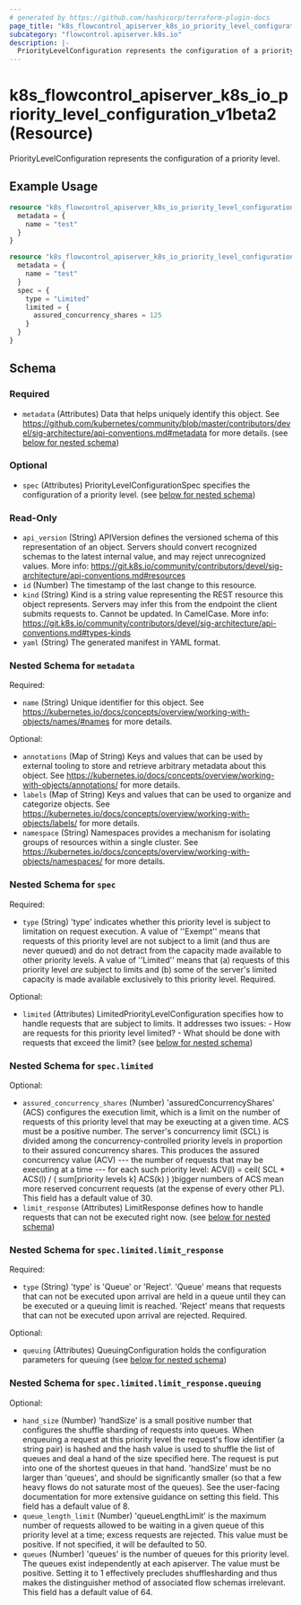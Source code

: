 ```yaml
---
# generated by https://github.com/hashicorp/terraform-plugin-docs
page_title: "k8s_flowcontrol_apiserver_k8s_io_priority_level_configuration_v1beta2 Resource - terraform-provider-k8s"
subcategory: "flowcontrol.apiserver.k8s.io"
description: |-
  PriorityLevelConfiguration represents the configuration of a priority level.
---
```


# k8s_flowcontrol_apiserver_k8s_io_priority_level_configuration_v1beta2 (Resource)

PriorityLevelConfiguration represents the configuration of a priority level.

## Example Usage

```terraform
resource "k8s_flowcontrol_apiserver_k8s_io_priority_level_configuration_v1beta2" "minimal" {
  metadata = {
    name = "test"
  }
}

resource "k8s_flowcontrol_apiserver_k8s_io_priority_level_configuration_v1beta2" "example" {
  metadata = {
    name = "test"
  }
  spec = {
    type = "Limited"
    limited = {
      assured_concurrency_shares = 125
    }
  }
}
```

<!-- schema generated by tfplugindocs -->
## Schema

### Required

- `metadata` (Attributes) Data that helps uniquely identify this object. See https://github.com/kubernetes/community/blob/master/contributors/devel/sig-architecture/api-conventions.md#metadata for more details. (see [below for nested schema](#nestedatt--metadata))

### Optional

- `spec` (Attributes) PriorityLevelConfigurationSpec specifies the configuration of a priority level. (see [below for nested schema](#nestedatt--spec))

### Read-Only

- `api_version` (String) APIVersion defines the versioned schema of this representation of an object. Servers should convert recognized schemas to the latest internal value, and may reject unrecognized values. More info: https://git.k8s.io/community/contributors/devel/sig-architecture/api-conventions.md#resources
- `id` (Number) The timestamp of the last change to this resource.
- `kind` (String) Kind is a string value representing the REST resource this object represents. Servers may infer this from the endpoint the client submits requests to. Cannot be updated. In CamelCase. More info: https://git.k8s.io/community/contributors/devel/sig-architecture/api-conventions.md#types-kinds
- `yaml` (String) The generated manifest in YAML format.

<a id="nestedatt--metadata"></a>
### Nested Schema for `metadata`

Required:

- `name` (String) Unique identifier for this object. See https://kubernetes.io/docs/concepts/overview/working-with-objects/names/#names for more details.

Optional:

- `annotations` (Map of String) Keys and values that can be used by external tooling to store and retrieve arbitrary metadata about this object. See https://kubernetes.io/docs/concepts/overview/working-with-objects/annotations/ for more details.
- `labels` (Map of String) Keys and values that can be used to organize and categorize objects. See https://kubernetes.io/docs/concepts/overview/working-with-objects/labels/ for more details.
- `namespace` (String) Namespaces provides a mechanism for isolating groups of resources within a single cluster. See https://kubernetes.io/docs/concepts/overview/working-with-objects/namespaces/ for more details.


<a id="nestedatt--spec"></a>
### Nested Schema for `spec`

Required:

- `type` (String) 'type' indicates whether this priority level is subject to limitation on request execution.  A value of ''Exempt'' means that requests of this priority level are not subject to a limit (and thus are never queued) and do not detract from the capacity made available to other priority levels.  A value of ''Limited'' means that (a) requests of this priority level _are_ subject to limits and (b) some of the server's limited capacity is made available exclusively to this priority level. Required.

Optional:

- `limited` (Attributes) LimitedPriorityLevelConfiguration specifies how to handle requests that are subject to limits. It addresses two issues:  - How are requests for this priority level limited?  - What should be done with requests that exceed the limit? (see [below for nested schema](#nestedatt--spec--limited))

<a id="nestedatt--spec--limited"></a>
### Nested Schema for `spec.limited`

Optional:

- `assured_concurrency_shares` (Number) 'assuredConcurrencyShares' (ACS) configures the execution limit, which is a limit on the number of requests of this priority level that may be exeucting at a given time.  ACS must be a positive number. The server's concurrency limit (SCL) is divided among the concurrency-controlled priority levels in proportion to their assured concurrency shares. This produces the assured concurrency value (ACV) --- the number of requests that may be executing at a time --- for each such priority level:            ACV(l) = ceil( SCL * ACS(l) / ( sum[priority levels k] ACS(k) ) )bigger numbers of ACS mean more reserved concurrent requests (at the expense of every other PL). This field has a default value of 30.
- `limit_response` (Attributes) LimitResponse defines how to handle requests that can not be executed right now. (see [below for nested schema](#nestedatt--spec--limited--limit_response))

<a id="nestedatt--spec--limited--limit_response"></a>
### Nested Schema for `spec.limited.limit_response`

Required:

- `type` (String) 'type' is 'Queue' or 'Reject'. 'Queue' means that requests that can not be executed upon arrival are held in a queue until they can be executed or a queuing limit is reached. 'Reject' means that requests that can not be executed upon arrival are rejected. Required.

Optional:

- `queuing` (Attributes) QueuingConfiguration holds the configuration parameters for queuing (see [below for nested schema](#nestedatt--spec--limited--limit_response--queuing))

<a id="nestedatt--spec--limited--limit_response--queuing"></a>
### Nested Schema for `spec.limited.limit_response.queuing`

Optional:

- `hand_size` (Number) 'handSize' is a small positive number that configures the shuffle sharding of requests into queues.  When enqueuing a request at this priority level the request's flow identifier (a string pair) is hashed and the hash value is used to shuffle the list of queues and deal a hand of the size specified here.  The request is put into one of the shortest queues in that hand. 'handSize' must be no larger than 'queues', and should be significantly smaller (so that a few heavy flows do not saturate most of the queues).  See the user-facing documentation for more extensive guidance on setting this field.  This field has a default value of 8.
- `queue_length_limit` (Number) 'queueLengthLimit' is the maximum number of requests allowed to be waiting in a given queue of this priority level at a time; excess requests are rejected.  This value must be positive.  If not specified, it will be defaulted to 50.
- `queues` (Number) 'queues' is the number of queues for this priority level. The queues exist independently at each apiserver. The value must be positive.  Setting it to 1 effectively precludes shufflesharding and thus makes the distinguisher method of associated flow schemas irrelevant.  This field has a default value of 64.


